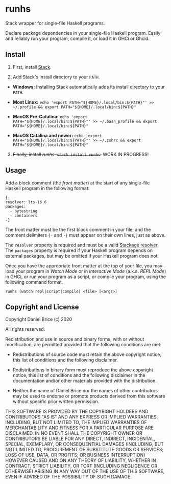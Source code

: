 # runhs

Stack wrapper for single-file Haskell programs.

Declare package dependencies in your single-file Haskell program. Easily and reliably run your program, compile it, or load it in GHCi or Ghcid.


## Install

1. First, install [Stack](https://haskellstack.org).

2. Add Stack's install directory to your `PATH`.

  * **Windows:** Installing Stack automatically adds its install directory to your `PATH`.

  * **Most Linux:** `echo 'export PATH="${HOME}/.local/bin:${PATH}"' >> ~/.profile && export PATH="${HOME}/.local/bin:${PATH}"`

  * **MacOS Pre-Catalina:** `echo 'export PATH="${HOME}/.local/bin:${PATH}"' >> ~/.bash_profile && export PATH="${HOME}/.local/bin:${PATH}"`

  * **MacOS Catalina and newer:** `echo 'export PATH="${HOME}/.local/bin:${PATH}"' >> ~/.zshrc && export PATH="${HOME}/.local/bin:${PATH}"`

3. ~~Finally, install _runhs_: `stack install runhs`.~~ WORK IN PROGRESS!


## Usage

Add a block comment (the _front matter_) at the start of any single-file Haskell program in the following format:

```
{-
resolver: lts-16.6
packages:
  - bytestring
  - containers
-}
```

The front matter must be the first block comment in your file, and the comment delimiters `{-` and `-}` must appear on their own lines, just as above.

The `resolver` property is required and must be a valid [Stackage resolver](https://www.stackage.org/snapshots). The `packages` property is required if your Haskell program depends on external packages, but may be omitted if your Haskell program does not.

Once you have the appropriate front matter at the top of your file, you may load your program in _Watch Mode_ or in _Interactive Mode_ (a.k.a. _REPL Mode_) in GHCi, or run your program as a script, or compile your program, using the following command format.

```
runhs (watch|repl|script|compile) <file> [<args>]
```


## Copyright and License

Copyright Daniel Brice (c) 2020

All rights reserved.

Redistribution and use in source and binary forms, with or without modification, are permitted provided that the following conditions are met:

  * Redistributions of source code must retain the above copyright notice, this list of conditions and the following disclaimer.

  * Redistributions in binary form must reproduce the above copyright notice, this list of conditions and the following disclaimer in the documentation and/or other materials provided with the distribution.

  * Neither the name of Daniel Brice nor the names of other contributors may be used to endorse or promote products derived from this software without specific prior written permission.

THIS SOFTWARE IS PROVIDED BY THE COPYRIGHT HOLDERS AND CONTRIBUTORS "AS IS" AND ANY EXPRESS OR IMPLIED WARRANTIES, INCLUDING, BUT NOT LIMITED TO, THE IMPLIED WARRANTIES OF MERCHANTABILITY AND FITNESS FOR A PARTICULAR PURPOSE ARE DISCLAIMED. IN NO EVENT SHALL THE COPYRIGHT OWNER OR CONTRIBUTORS BE LIABLE FOR ANY DIRECT, INDIRECT, INCIDENTAL, SPECIAL, EXEMPLARY, OR CONSEQUENTIAL DAMAGES (INCLUDING, BUT NOT LIMITED TO, PROCUREMENT OF SUBSTITUTE GOODS OR SERVICES; LOSS OF USE, DATA, OR PROFITS; OR BUSINESS INTERRUPTION) HOWEVER CAUSED AND ON ANY THEORY OF LIABILITY, WHETHER IN CONTRACT, STRICT LIABILITY, OR TORT (INCLUDING NEGLIGENCE OR OTHERWISE) ARISING IN ANY WAY OUT OF THE USE OF THIS SOFTWARE, EVEN IF ADVISED OF THE POSSIBILITY OF SUCH DAMAGE.
